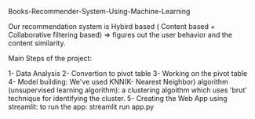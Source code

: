 Books-Recommender-System-Using-Machine-Learning

Our recommendation system is Hybird based ( Content based + Collaborative filtering based) => figures out the user behavior and the content similarity.

Main Steps of the project:

1- Data Analysis
2- Convertion to pivot table
3- Working on the pivot table
4- Model building: 
  We've used KNN(K- Nearest Neighbor) algorithm (unsupervised learning algorithm): a clustering 
  algoithm which uses 'brut' technique for identifying the cluster.
5- Creating the Web App using streamlit: 
  to run the app: streamlit run app.py 
  
